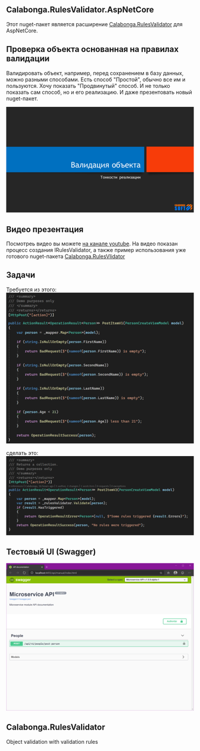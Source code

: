 ﻿## Calabonga.RulesValidator.AspNetCore

Этот nuget-пакет является расширение [Calabonga.RulesValidator](https://github.com/Calabonga/Calabonga.RulesValidator) для AspNetCore.

## Проверка объекта основанная на правилах валидации
Валидировать объект, например, перед сохранением в базу данных, можно разными способами. Есть способ "Простой", обычно все им и пользуются. Хочу показать  "Продвинутый" способ. И не только показать сам способ, но и его реализацию. И даже презентовать новый nuget-пакет.

![Presentation](https://github.com/Calabonga/Calabonga.RulesValidator/blob/master/Whatnot/presentation.PNG)

## Видео презентация
Посмотреь видео вы можете [на канале youtube](https://youtu.be/qprdRbMgEZU). На видео показан процесс создания IRulesValidator<T>, а также пример использования уже готового nuget-пакета [Calabonga.RulesVlidator](https://www.nuget.org/packages/Calabonga.RulesValidator/)  

## Задачи
Требуется из этого:
![From](https://github.com/Calabonga/Calabonga.RulesValidator/blob/master/Whatnot/2019-09-22%20094202%20from.png)

сделать это:
![From](https://github.com/Calabonga/Calabonga.RulesValidator/blob/master/Whatnot/2019-09-22%20094235%20to.png)

## Тестовый UI (Swagger)
![From](https://github.com/Calabonga/Calabonga.RulesValidator/blob/master/Whatnot/swagger.png)

## Calabonga.RulesValidator
Object validation with validation rules

